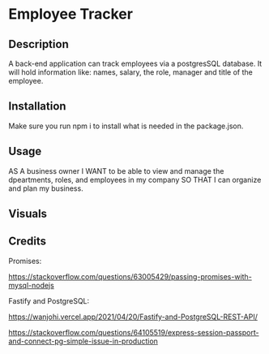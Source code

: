 # Employee Tracker

## Description
A back-end application can track employees via a postgresSQL database. It will hold information like: names, salary, the role, manager and title of the employee. 

## Installation
Make sure you run npm i to install what is needed in the package.json.

## Usage
AS A business owner I WANT to be able to view and manage the dpeartments, roles, and employees in my company SO THAT I can organize and plan my business.

## Visuals

## Credits

Promises: 

https://stackoverflow.com/questions/63005429/passing-promises-with-mysql-nodejs




Fastify and PostgreSQL: 

https://wanjohi.vercel.app/2021/04/20/Fastify-and-PostgreSQL-REST-API/

https://stackoverflow.com/questions/64105519/express-session-passport-and-connect-pg-simple-issue-in-production

